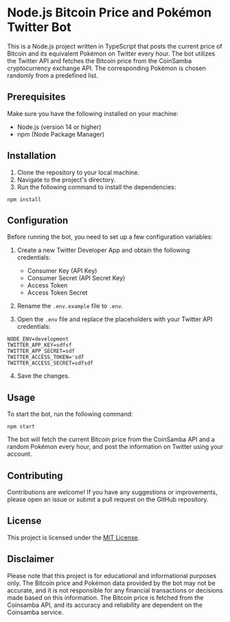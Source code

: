 # Node.js Bitcoin Price and Pokémon Twitter Bot

This is a Node.js project written in TypeScript that posts the current price of Bitcoin and its equivalent Pokémon on Twitter every hour. The bot utilizes the Twitter API and fetches the Bitcoin price from the CoinSamba cryptocurrency exchange API. The corresponding Pokémon is chosen randomly from a predefined list.

## Prerequisites

Make sure you have the following installed on your machine:

- Node.js (version 14 or higher)
- npm (Node Package Manager)

## Installation

1. Clone the repository to your local machine.
2. Navigate to the project's directory.
3. Run the following command to install the dependencies:

```shell
npm install
```

## Configuration

Before running the bot, you need to set up a few configuration variables:

1. Create a new Twitter Developer App and obtain the following credentials:

   - Consumer Key (API Key)
   - Consumer Secret (API Secret Key)
   - Access Token
   - Access Token Secret

2. Rename the `.env.example` file to `.env`.

3. Open the `.env` file and replace the placeholders with your Twitter API credentials:

```shell
NODE_ENV=development
TWITTER_APP_KEY=sdfsf
TWITTER_APP_SECRET=sdf
TWITTER_ACCESS_TOKEN='sdf
TWITTER_ACCESS_SECRET=sdfsdf
```

4. Save the changes.

## Usage

To start the bot, run the following command:

```shell
npm start
```

The bot will fetch the current Bitcoin price from the CoinSamba API and a random Pokémon every hour, and post the information on Twitter using your account.

## Contributing

Contributions are welcome! If you have any suggestions or improvements, please open an issue or submit a pull request on the GitHub repository.

## License

This project is licensed under the [MIT License](LICENSE).

## Disclaimer

Please note that this project is for educational and informational purposes only. The Bitcoin price and Pokémon data provided by the bot may not be accurate, and it is not responsible for any financial transactions or decisions made based on this information. The Bitcoin price is fetched from the Coinsamba API, and its accuracy and reliability are dependent on the Coinsamba service.
